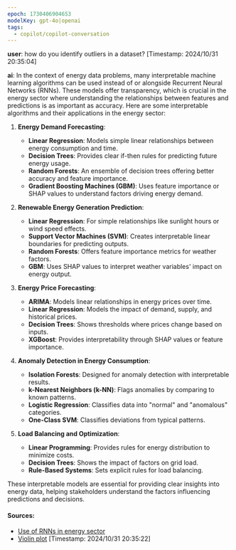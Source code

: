 ```yaml
---
epoch: 1730406904653
modelKey: gpt-4o|openai
tags:
  - copilot/copilot-conversation
---
```


**user**: how do you identify outliers in a dataset?
[Timestamp: 2024/10/31 20:35:04]

**ai**: In the context of energy data problems, many interpretable machine learning algorithms can be used instead of or alongside Recurrent Neural Networks (RNNs). These models offer transparency, which is crucial in the energy sector where understanding the relationships between features and predictions is as important as accuracy. Here are some interpretable algorithms and their applications in the energy sector:

1. **Energy Demand Forecasting**:
   - **Linear Regression**: Models simple linear relationships between energy consumption and time.
   - **Decision Trees**: Provides clear if-then rules for predicting future energy usage.
   - **Random Forests**: An ensemble of decision trees offering better accuracy and feature importance.
   - **Gradient Boosting Machines (GBM)**: Uses feature importance or SHAP values to understand factors driving energy demand.

2. **Renewable Energy Generation Prediction**:
   - **Linear Regression**: For simple relationships like sunlight hours or wind speed effects.
   - **Support Vector Machines (SVM)**: Creates interpretable linear boundaries for predicting outputs.
   - **Random Forests**: Offers feature importance metrics for weather factors.
   - **GBM**: Uses SHAP values to interpret weather variables' impact on energy output.

3. **Energy Price Forecasting**:
   - **ARIMA**: Models linear relationships in energy prices over time.
   - **Linear Regression**: Models the impact of demand, supply, and historical prices.
   - **Decision Trees**: Shows thresholds where prices change based on inputs.
   - **XGBoost**: Provides interpretability through SHAP values or feature importance.

4. **Anomaly Detection in Energy Consumption**:
   - **Isolation Forests**: Designed for anomaly detection with interpretable results.
   - **k-Nearest Neighbors (k-NN)**: Flags anomalies by comparing to known patterns.
   - **Logistic Regression**: Classifies data into "normal" and "anomalous" categories.
   - **One-Class SVM**: Classifies deviations from typical patterns.

5. **Load Balancing and Optimization**:
   - **Linear Programming**: Provides rules for energy distribution to minimize costs.
   - **Decision Trees**: Shows the impact of factors on grid load.
   - **Rule-Based Systems**: Sets explicit rules for load balancing.

These interpretable models are essential for providing clear insights into energy data, helping stakeholders understand the factors influencing predictions and decisions.

#### Sources:
- [Use of RNNs in energy sector](obsidian://open?vault=content&file=Use%20of%20RNNs%20in%20energy%20sector)
- [Violin plot](obsidian://open?vault=content&file=Violin%20plot)
[Timestamp: 2024/10/31 20:35:22]
